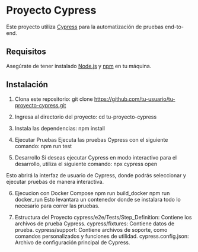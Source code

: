 # Proyecto Cypress

Este proyecto utiliza [Cypress](https://www.cypress.io/) para la automatización de pruebas end-to-end.

## Requisitos

Asegúrate de tener instalado [Node.js](https://nodejs.org/) y [npm](https://www.npmjs.com/) en tu máquina.

## Instalación

1. Clona este repositorio:
   git clone https://github.com/tu-usuario/tu-proyecto-cypress.git

2. Ingresa al directorio del proyecto:
  cd tu-proyecto-cypress

3. Instala las dependencias:
  npm install

4. Ejecutar Pruebas
Ejecuta las pruebas Cypress con el siguiente comando:
npm run test

5. Desarrollo
Si deseas ejecutar Cypress en modo interactivo para el desarrollo, utiliza el siguiente comando:
  npx cypress open
  
Esto abrirá la interfaz de usuario de Cypress, donde podrás seleccionar y ejecutar pruebas de manera interactiva.

6. Ejecucion con Docker Compose
   npm run build_docker
   npm run docker_run
Esto levantara un contenedor donde se instalara todo lo necesario para correr las pruebas.

8. Estructura del Proyecto
cypress/e2e/Tests/Step_Definition: Contiene los archivos de prueba Cypress.
cypress/fixtures: Contiene datos de prueba.
cypress/support: Contiene archivos de soporte, como comandos personalizados y funciones de utilidad.
cypress.config.json: Archivo de configuración principal de Cypress.
